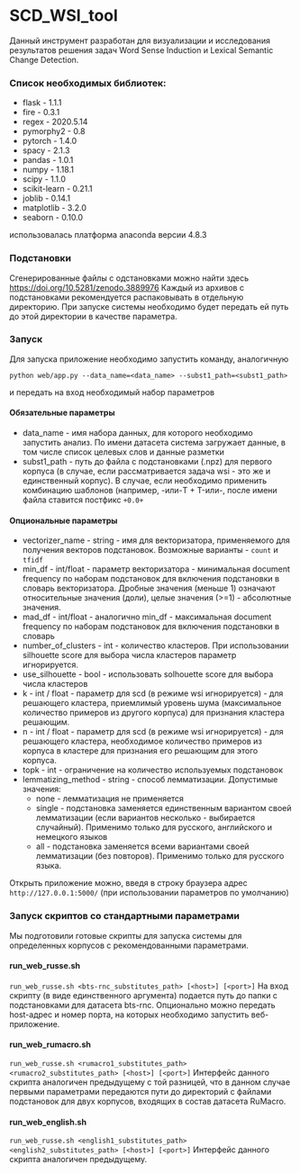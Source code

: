 # SCD_WSI_tool

Данный инструмент разработан для визуализации и исследования результатов решения задач Word Sense Induction и Lexical Semantic Change Detection.

### Список необходимых библиотек:
* flask - 1.1.1
* fire - 0.3.1
* regex - 2020.5.14
* pymorphy2 - 0.8
* pytorch - 1.4.0
* spacy - 2.1.3 
* pandas - 1.0.1
* numpy - 1.18.1
* scipy - 1.1.0
* scikit-learn - 0.21.1 
* joblib - 0.14.1
* matplotlib - 3.2.0
* seaborn - 0.10.0

использовалась платформа anaconda версии 4.8.3

### Подстановки
Сгенерированные файлы с одстановками можно найти здесь
https://doi.org/10.5281/zenodo.3889976
Каждый из архивов с подстановками рекомендуется распаковывать в отдельную директорию. При запуске системы необходимо будет передать ей путь до этой директории в качестве параметра.

### Запуск
Для запуска приложение необходимо запустить команду, аналогичную

`python web/app.py --data_name=<data_name> --subst1_path=<subst1_path>`

и передать на вход необходимый набор параметров

#### Обязательные параметры
* data_name - имя набора данных, для которого необходимо запустить анализ. По имени датасета система загружает данные, в том числе список целевых слов и данные разметки
* subst1_path - путь до файла с подстановками (.npz) для первого корпуса (в случае, если рассматривается задача wsi - это же и единственный корпус). В случае, если необходимо применить комбинацию шаблонов (например, <mask><mask>-или-T + T-или-<mask><mask>, после имени файла ставится постфикс `+0.0+`

#### Опциональные параметры
* vectorizer_name - string - имя для векторизатора, применяемого для получения векторов подстановок. Возможные варианты - `count` и `tfidf`
* min_df - int/float - параметр векторизатора - минимальная document frequency по наборам подстановок для включения подстановки в словарь векторизатора. Дробные значения (меньше 1) означают относительные значения (доли), целые значения (>=1) - абсолютные значения.
* mad_df - int/float - аналогично min_df - максимальная document frequency по наборам подстановок для включения подстановки в словарь 
* number_of_clusters - int - количество кластеров. При использовании silhouette score для выбора числа кластеров параметр игнорируется. 
* use_silhouette - bool - использовать solhouette score для выбора числа кластеров
* k - int / float - параметр для scd (в режиме wsi игнорируется) - для решающего кластера, приемлимый уровень шума (максимальное количество примеров из другого корпуса) для признания кластера решающим.
* n - int / float - параметр для scd (в режиме wsi игнорируется) - для решающего кластера, необходимое количество примеров из корпуса в кластере для признания его решающим для этого корпуса.
* topk - int - ограничение на количество используемых подстановок
* lemmatizing_method - string - способ лемматизации. Допустимые значения:
  * none - лемматизация не применяется
  * single - подстановка заменяется единственным вариантом своей лемматизации (если вариантов несколько - выбирается случайный). Применимо только для русского, английского и немецкого языков
  * all - подстановка заменяется всеми вариантами своей лемматизации (без повторов). Применимо только для русского языка.
 
 
Открыть приложение можно, введя в строку браузера адрес `http://127.0.0.1:5000/` (при использовании параметров по умолчанию)
 
### Запуск скриптов со стандартными параметрами

Мы подготовили готовые скрипты для запуска системы для определенных корпусов с рекомендованными параметрами.

#### run_web_russe.sh
`run_web_russe.sh <bts-rnc_substitutes_path> [<host>] [<port>]`
На вход скрипту (в виде единственного аргумента) подается путь до папки с подстановками для датасета bts-rnc. Опционально можно передать host-адрес и номер порта, на которых необходимо запустить веб-приложение. 

#### run_web_rumacro.sh
`run_web_russe.sh <rumacro1_substitutes_path> <rumacro2_substitutes_path> [<host>] [<port>]`
Интерфейс данного скрипта аналогичен предыдущему с той разницей, что в данном случае первыми параметрами передаются пути до директорий с файлами подстановок для двух корпусов, входящих в состав датасета RuMacro.

#### run_web_english.sh
`run_web_russe.sh <english1_substitutes_path> <english2_substitutes_path> [<host>] [<port>]`
Интерфейс данного скрипта аналогичен предыдущему.
